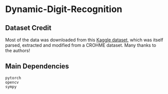# Dynamic-Digit-Recognition

## Dataset Credit
Most of the data was downloaded from this [Kaggle dataset](https://www.kaggle.com/datasets/xainano/handwrittenmathsymbols), which was itself parsed, extracted and modified from a CROHME dataset. Many thanks to the authors!

## Main Dependencies
```
pytorch 
opencv
sympy
```



 